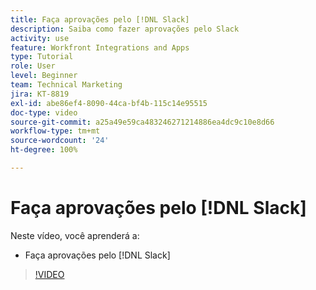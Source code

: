 ```yaml
---
title: Faça aprovações pelo [!DNL Slack]
description: Saiba como fazer aprovações pelo Slack
activity: use
feature: Workfront Integrations and Apps
type: Tutorial
role: User
level: Beginner
team: Technical Marketing
jira: KT-8819
exl-id: abe86ef4-8090-44ca-bf4b-115c14e95515
doc-type: video
source-git-commit: a25a49e59ca483246271214886ea4dc9c10e8d66
workflow-type: tm+mt
source-wordcount: '24'
ht-degree: 100%

---
```


# Faça aprovações pelo [!DNL Slack]

Neste vídeo, você aprenderá a:

* Faça aprovações pelo [!DNL Slack]

>[!VIDEO](https://video.tv.adobe.com/v/335119/?quality=12&learn=on)
